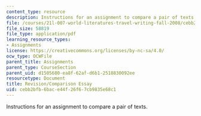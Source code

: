 ```yaml
---
content_type: resource
description: Instructions for an assignment to compare a pair of texts.
file: /courses/21l-007-world-literatures-travel-writing-fall-2008/cebb2bfb6bace44f26f67cb9835e68c1_revision1.pdf
file_size: 58819
file_type: application/pdf
learning_resource_types:
- Assignments
license: https://creativecommons.org/licenses/by-nc-sa/4.0/
ocw_type: OCWFile
parent_title: Assignments
parent_type: CourseSection
parent_uid: d1505680-ea8f-62af-d6b1-2518830092ee
resourcetype: Document
title: Revision/Comparison Essay
uid: cebb2bfb-6bac-e44f-26f6-7cb9835e68c1
---
```

Instructions for an assignment to compare a pair of texts.